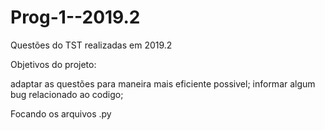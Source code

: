 # Prog-1--2019.2
Questões do TST realizadas em 2019.2

Objetivos do projeto:

adaptar as questões para maneira mais eficiente possivel;
informar algum bug relacionado ao codigo;

Focando os arquivos .py
